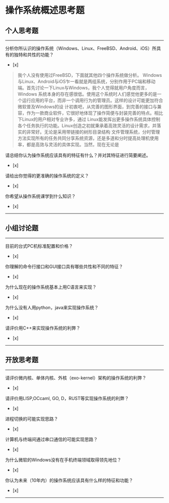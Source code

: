 # 操作系统概述思考题

## 个人思考题

---

分析你所认识的操作系统（Windows、Linux、FreeBSD、Android、iOS）所具有的独特和共性的功能？
- [x]  

>    我个人没有使用过FreeBSD，下面就其他四个操作系统做分析。
     Windows与Linux、Android与iOS乍一看就是两组系统，分别作用于PC端和移动端。首先讨论一下Linux与Windows，我个人觉得就用户角度而言，Windows
   系统本身的存在感很低。使用这个系统时人们感觉他更多的是一个运行应用的平台，而非一个调用行为的管理员。这样的设计可能更加符合微软普及Windows的设
   计初衷吧，从完善的图形界面，到完善的接口与兼容，作为一款商业软件，它很好地体现了操作简便与封装完善的特点。相比下Linux的用户相对专业许多，通过
   Linux能发挥出更多操作系统具体控制各个任务执行的功能。Linux创造之初就秉承着高效灵活的设计需求，并落实的非常好。无论是采用带链接的树形目录结构
   文件管理系统，分时管理方法实现所有的任务共同分享系统资源，还是多道和分时提高处理机使用率，都是高效与灵活的具体实现。当然，现在无论是
   

请总结你认为操作系统应该具有的特征有什么？并对其特征进行简要阐述。
- [x]  

>   

请给出你觉得的更准确的操作系统的定义？
- [x]  

>   

你希望从操作系统课学到什么知识？
- [x]  

>   

---

## 小组讨论题

---

目前的台式PC机标准配置和价格？
- [x]  

> 

你理解的命令行接口和GUI接口具有哪些共性和不同的特征？
- [x]  

> 

为什么现在的操作系统基本上用C语言来实现？
- [x]  

>  

为什么没有人用python，java来实现操作系统？
- [x]  

>  

请评价用C++来实现操作系统的利弊？
- [x]  

>  

---

## 开放思考题

---

请评价微内核、单体内核、外核（exo-kernel）架构的操作系统的利弊？
- [x]  

>  

请评价用LISP,OCcaml, GO, D，RUST等实现操作系统的利弊？
- [x]  

>  

进程切换的可能实现思路？
- [x]  

>  

计算机与终端间通过串口通信的可能实现思路？
- [x]  

>  

为什么微软的Windows没有在手机终端领域取得领先地位？
- [x]  

>  

你认为未来（10年内）的操作系统应该具有什么样的特征和功能？
- [x]  

>  

---

